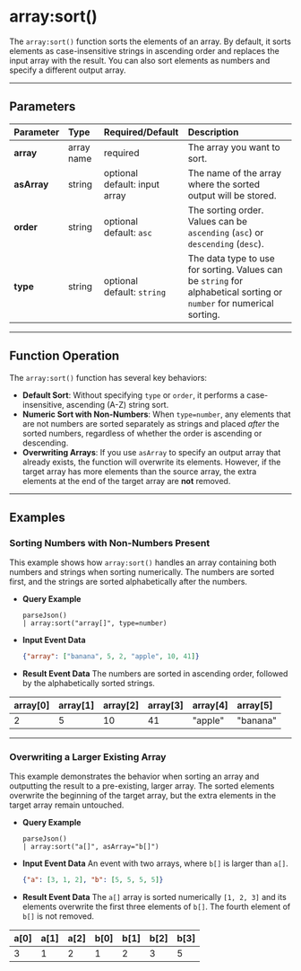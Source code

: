# array:sort()

The `array:sort()` function sorts the elements of an array. By default, it sorts elements as case-insensitive strings in ascending order and replaces the input array with the result. You can also sort elements as numbers and specify a different output array.

***

## Parameters

| Parameter | Type | Required/Default | Description |
| :--- | :--- | :--- | :--- |
| **array** | array name | required | The array you want to sort. |
| **asArray** | string | optional <br> default: input array | The name of the array where the sorted output will be stored. |
| **order** | string | optional <br> default: `asc` | The sorting order. Values can be `ascending` (`asc`) or `descending` (`desc`). |
| **type** | string | optional <br> default: `string` | The data type to use for sorting. Values can be `string` for alphabetical sorting or `number` for numerical sorting. |

***

## Function Operation

The `array:sort()` function has several key behaviors:
* **Default Sort**: Without specifying `type` or `order`, it performs a case-insensitive, ascending (A-Z) string sort.
* **Numeric Sort with Non-Numbers**: When `type=number`, any elements that are not numbers are sorted separately as strings and placed *after* the sorted numbers, regardless of whether the order is ascending or descending.
* **Overwriting Arrays**: If you use `asArray` to specify an output array that already exists, the function will overwrite its elements. However, if the target array has more elements than the source array, the extra elements at the end of the target array are **not** removed.

***

## Examples

### Sorting Numbers with Non-Numbers Present

This example shows how `array:sort()` handles an array containing both numbers and strings when sorting numerically. The numbers are sorted first, and the strings are sorted alphabetically after the numbers.

* **Query Example**
    ```
    parseJson()
    | array:sort("array[]", type=number)
    ```

* **Input Event Data**
    ```json
    {"array": ["banana", 5, 2, "apple", 10, 41]}
    ```

* **Result Event Data**
    The numbers are sorted in ascending order, followed by the alphabetically sorted strings.

| array[0] | array[1] | array[2] | array[3] | array[4] | array[5] |
| :--- | :--- | :--- | :--- | :--- | :--- |
| 2 | 5 | 10 | 41 | "apple" | "banana" |

---

### Overwriting a Larger Existing Array

This example demonstrates the behavior when sorting an array and outputting the result to a pre-existing, larger array. The sorted elements overwrite the beginning of the target array, but the extra elements in the target array remain untouched.

* **Query Example**
    ```
    parseJson()
    | array:sort("a[]", asArray="b[]")
    ```

* **Input Event Data**
    An event with two arrays, where `b[]` is larger than `a[]`.
    ```json
    {"a": [3, 1, 2], "b": [5, 5, 5, 5]}
    ```

* **Result Event Data**
    The `a[]` array is sorted numerically `[1, 2, 3]` and its elements overwrite the first three elements of `b[]`. The fourth element of `b[]` is not removed.

| a[0] | a[1] | a[2] | b[0] | b[1] | b[2] | b[3] |
| :--- | :--- | :--- | :--- | :--- | :--- | :--- |
| 3 | 1 | 2 | 1 | 2 | 3 | 5 |